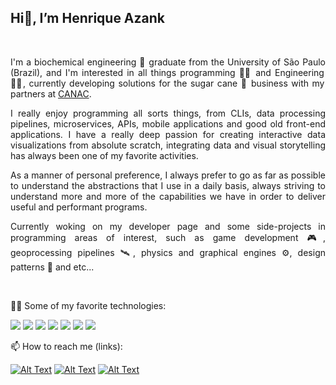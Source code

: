 ## Hi👋, I’m Henrique Azank

<br />

<!-- Main header -->
<p align="justify">
I'm a biochemical engineering 🧬 graduate from the University of São Paulo (Brazil), and I'm interested in all things programming 🧑‍💻 and Engineering 👨‍🔬,
currently developing solutions for the sugar cane 🌱 business with my partners at <a href="www.canac.com.br"><span>CANAC</span></a>.   
</p>

<p align="justify">
I really enjoy programming all sorts things, from CLIs, data processing pipelines, microservices, APIs, mobile applications and good old front-end applications.
I have a really deep passion for creating interactive data visualizations from absolute scratch, integrating data and visual storytelling has always been one of my favorite activities. 
</p>

<p align="justify">
As a manner of personal preference, I always prefer to go as far as possible to understand the abstractions that I use in a daily basis, always striving to understand more and more of the
capabilities we have in order to deliver useful and performant programs. 
</text>

<p align="justify">
Currently woking on my developer page and some side-projects in programming areas of interest, such as game development 🎮, geoprocessing pipelines 🛰️, physics and graphical engines ⚙️, design patterns 📄 and etc... 
</p>

<br />

🧑‍💻 Some of my favorite technologies:

<img src="https://img.shields.io/badge/Linux-E34F26?style=for-the-badge&logo=linux&logoColor=black" /> <img src="https://img.shields.io/badge/React-20232A?style=for-the-badge&logo=react&logoColor=61DAFB" /> <img src="https://img.shields.io/badge/C%2B%2B-00599C?style=for-the-badge&logo=c%2B%2B&logoColor=white" /> <img src="https://img.shields.io/badge/TypeScript-007ACC?style=for-the-badge&logo=typescript&logoColor=white" /> <img src="https://img.shields.io/badge/Django-092E20?style=for-the-badge&logo=django&logoColor=white" /> <img src="https://img.shields.io/badge/Python-14354C?style=for-the-badge&logo=python&logoColor=white" /> <img src="https://img.shields.io/badge/Google_Cloud-4285F4?style=for-the-badge&logo=google-cloud&logoColor=white" />
 
📫 How to reach me (links): 

[![Alt Text](https://img.shields.io/badge/Gmail-D14836?style=for-the-badge&logo=gmail&logoColor=white)](mailto:henriqueazank@gmail.com)
[![Alt Text](https://img.shields.io/badge/Medium-12100E?style=for-the-badge&logo=medium&logoColor=white)](https://medium.com/@Henrique-Azank)
[![Alt Text](https://img.shields.io/badge/LinkedIn-0077B5?style=for-the-badge&logo=linkedin&logoColor=white)](https://www.linkedin.com/in/henrique-azank/)
